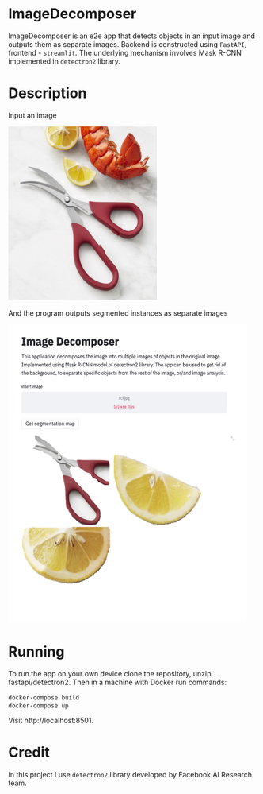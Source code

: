 # ImageDecomposer
ImageDecomposer is an e2e app that detects objects in an input image and outputs them as separate images. Backend is constructed using `FastAPI`, frontend - `streamlit`. The underlying mechanism involves Mask R-CNN implemented in `detectron2` library.
# Description
Input an image

<img src="https://github.com/mkang30/ImageDecomposer/blob/master/sci.jpg" width="300" height="350"/>

And the program outputs segmented instances as separate images

<img src="https://github.com/mkang30/ImageDecomposer/blob/master/idsc1.png" width="480" height="600"/>

# Running

To run the app on your own device clone the repository, unzip fastapi/detectron2. Then in a machine with Docker run commands:
    
    docker-compose build
    docker-compose up

Visit http://localhost:8501. 

# Credit
In this project I use `detectron2` library developed by Facebook AI Research team.
